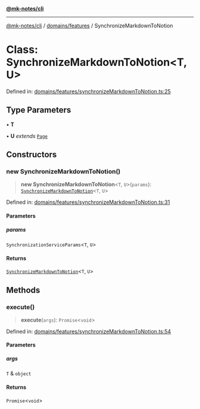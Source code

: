 [**@mk-notes/cli**](../../../README.md)

***

[@mk-notes/cli](../../../README.md) / [domains/features](../README.md) / SynchronizeMarkdownToNotion

# Class: SynchronizeMarkdownToNotion\<T, U\>

Defined in: [domains/features/synchronizeMarkdownToNotion.ts:25](https://github.com/Myastr0/mk-notes/blob/184ba57922923e2636b5be8eb72e467e76933ed9/src/domains/features/synchronizeMarkdownToNotion.ts#L25)

## Type Parameters

• **T**

• **U** *extends* [`Page`](../../interfaces/Page.md)

## Constructors

### new SynchronizeMarkdownToNotion()

> **new SynchronizeMarkdownToNotion**\<`T`, `U`\>(`params`): [`SynchronizeMarkdownToNotion`](SynchronizeMarkdownToNotion.md)\<`T`, `U`\>

Defined in: [domains/features/synchronizeMarkdownToNotion.ts:31](https://github.com/Myastr0/mk-notes/blob/184ba57922923e2636b5be8eb72e467e76933ed9/src/domains/features/synchronizeMarkdownToNotion.ts#L31)

#### Parameters

##### params

`SynchronizationServiceParams`\<`T`, `U`\>

#### Returns

[`SynchronizeMarkdownToNotion`](SynchronizeMarkdownToNotion.md)\<`T`, `U`\>

## Methods

### execute()

> **execute**(`args`): `Promise`\<`void`\>

Defined in: [domains/features/synchronizeMarkdownToNotion.ts:54](https://github.com/Myastr0/mk-notes/blob/184ba57922923e2636b5be8eb72e467e76933ed9/src/domains/features/synchronizeMarkdownToNotion.ts#L54)

#### Parameters

##### args

`T` & `object`

#### Returns

`Promise`\<`void`\>
